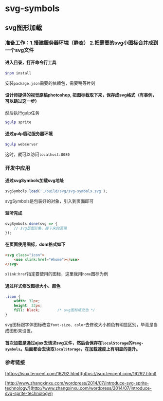 # svg-symbols

## svg图形加载

### 准备工作：1.搭建服务器环境（静态） 2.把需要的svg小图标合并成到一个svg文件

#### 进入目录，打开命令行工具 
```bash
$npm install 
```
安装`package.json`需要的依赖包，需要稍等片刻

#### 设计师提供的视觉原稿photoshop, 把图标截取下来，保存成svg格式（有事例，可以跳过这一步）
然后执行gulp任务
```bash
$gulp sprite
```

#### 通过gulp启动服务器环境
```bash
$gulp webserver
```
这时，就可以访问`localhost:8080`



### 开发中应用
#### 通过svgSymbols加载svg地址
```javascript
svgSymbols.load('./build/svg/svg-symbols.svg');
```
svgSymbols是包装好的对象，引入到页面即可

#### 监听完成
```javascript
svgSymbols.done(svg => {
	// svg是图形集，接下来的逻辑
});
```

#### 在页面使用图标，dom格式如下
```html
<svg class="icon">
	<use xlink:href="#home"></use>
</svg>
```
`xlink:href`指定要使用的图标，这里我用`home`图标为例


#### 通过样式修改图标大小、颜色
```css
.icon {
	width: 32px;
	height: 32px;
	fill: black;		/* svg图标填充色 */
}
```
svg图标跟字体图标改变`font-size`、`color`去修改大小颜色有明显区别，毕竟是当成图形来设置。

#### 首次加载是通过ajax去请求svg文件，然后会保存在`localStorage`的`#svg-symbols`。后面都会去读取`localStorage`，在加载速度上有明显的提升。


### 参考链接
[https://isux.tencent.com/16292.html](https://isux.tencent.com/16292.html)

[http://www.zhangxinxu.com/wordpress/2014/07/introduce-svg-sprite-technology/](http://www.zhangxinxu.com/wordpress/2014/07/introduce-svg-sprite-technology/)